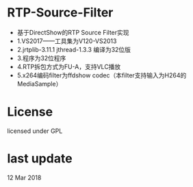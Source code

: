 # RTP-Source-Filter
* 基于DirectShow的RTP Source Filter实现
* 1.VS2017——工具集为V120-VS2013
* 2.jrtplib-3.11.1 jthread-1.3.3 编译为32位版
* 3.程序为32位程序
* 4.RTP拆包方式为FU-A，支持VLC播放
* 5.x264编码filter为ffdshow codec（本filter支持输入为H264的MediaSample）

# License
licensed under GPL

# last update
12 Mar 2018
